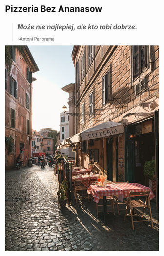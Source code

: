 # Pizzeria Bez Ananasow
> ## *Może nie najlepiej, ale kto robi dobrze.* 
> ~Antoni Panorama

<img src="img/fineas-anton-kC1-9Snr9hI-unsplash.jpg" width=1000>
